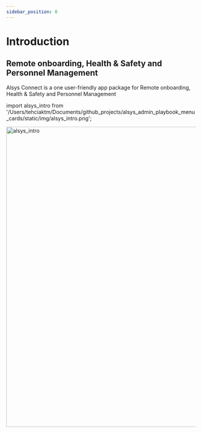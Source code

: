 ```yaml
---
sidebar_position: 0
---
```


# Introduction

## Remote onboarding, Health & Safety and Personnel Management

Alsys Connect is a one user-friendly app package for Remote onboarding, Health & Safety and Personnel Management

import alsys_intro from '/Users/tehciaktm/Documents/github_projects/alsys_admin_playbook_menu_cards/static/img/alsys_intro.png';

<img src={alsys_intro} alt="alsys_intro" width="800"/>